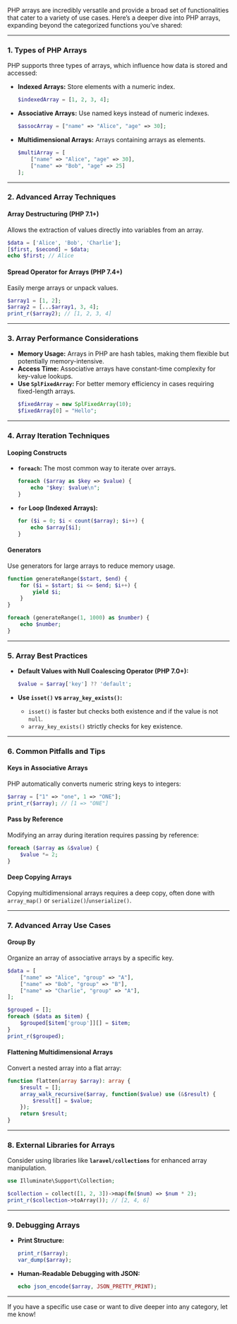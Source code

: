 PHP arrays are incredibly versatile and provide a broad set of functionalities that cater to a variety of use cases. Here’s a deeper dive into PHP arrays, expanding beyond the categorized functions you’ve shared:

---

### **1. Types of PHP Arrays**

PHP supports three types of arrays, which influence how data is stored and accessed:

- **Indexed Arrays:** Store elements with a numeric index.

  ```php
  $indexedArray = [1, 2, 3, 4];
  ```

- **Associative Arrays:** Use named keys instead of numeric indexes.

  ```php
  $assocArray = ["name" => "Alice", "age" => 30];
  ```

- **Multidimensional Arrays:** Arrays containing arrays as elements.
  ```php
  $multiArray = [
      ["name" => "Alice", "age" => 30],
      ["name" => "Bob", "age" => 25]
  ];
  ```

---

### **2. Advanced Array Techniques**

#### **Array Destructuring (PHP 7.1+)**

Allows the extraction of values directly into variables from an array.

```php
$data = ['Alice', 'Bob', 'Charlie'];
[$first, $second] = $data;
echo $first; // Alice
```

#### **Spread Operator for Arrays (PHP 7.4+)**

Easily merge arrays or unpack values.

```php
$array1 = [1, 2];
$array2 = [...$array1, 3, 4];
print_r($array2); // [1, 2, 3, 4]
```

---

### **3. Array Performance Considerations**

- **Memory Usage:** Arrays in PHP are hash tables, making them flexible but potentially memory-intensive.
- **Access Time:** Associative arrays have constant-time complexity for key-value lookups.
- **Use `SplFixedArray`:** For better memory efficiency in cases requiring fixed-length arrays.
  ```php
  $fixedArray = new SplFixedArray(10);
  $fixedArray[0] = "Hello";
  ```

---

### **4. Array Iteration Techniques**

#### **Looping Constructs**

- **`foreach`:** The most common way to iterate over arrays.

  ```php
  foreach ($array as $key => $value) {
      echo "$key: $value\n";
  }
  ```

- **`for` Loop (Indexed Arrays):**
  ```php
  for ($i = 0; $i < count($array); $i++) {
      echo $array[$i];
  }
  ```

#### **Generators**

Use generators for large arrays to reduce memory usage.

```php
function generateRange($start, $end) {
    for ($i = $start; $i <= $end; $i++) {
        yield $i;
    }
}

foreach (generateRange(1, 1000) as $number) {
    echo $number;
}
```

---

### **5. Array Best Practices**

- **Default Values with Null Coalescing Operator (PHP 7.0+):**

  ```php
  $value = $array['key'] ?? 'default';
  ```

- **Use `isset()` vs `array_key_exists()`:**
  - `isset()` is faster but checks both existence and if the value is not `null`.
  - `array_key_exists()` strictly checks for key existence.

---

### **6. Common Pitfalls and Tips**

#### **Keys in Associative Arrays**

PHP automatically converts numeric string keys to integers:

```php
$array = ["1" => "one", 1 => "ONE"];
print_r($array); // [1 => "ONE"]
```

#### **Pass by Reference**

Modifying an array during iteration requires passing by reference:

```php
foreach ($array as &$value) {
    $value *= 2;
}
```

#### **Deep Copying Arrays**

Copying multidimensional arrays requires a deep copy, often done with `array_map()` or `serialize()`/`unserialize()`.

---

### **7. Advanced Array Use Cases**

#### **Group By**

Organize an array of associative arrays by a specific key.

```php
$data = [
    ["name" => "Alice", "group" => "A"],
    ["name" => "Bob", "group" => "B"],
    ["name" => "Charlie", "group" => "A"],
];

$grouped = [];
foreach ($data as $item) {
    $grouped[$item['group']][] = $item;
}
print_r($grouped);
```

#### **Flattening Multidimensional Arrays**

Convert a nested array into a flat array:

```php
function flatten(array $array): array {
    $result = [];
    array_walk_recursive($array, function($value) use (&$result) {
        $result[] = $value;
    });
    return $result;
}
```

---

### **8. External Libraries for Arrays**

Consider using libraries like **`laravel/collections`** for enhanced array manipulation.

```php
use Illuminate\Support\Collection;

$collection = collect([1, 2, 3])->map(fn($num) => $num * 2);
print_r($collection->toArray()); // [2, 4, 6]
```

---

### **9. Debugging Arrays**

- **Print Structure:**

  ```php
  print_r($array);
  var_dump($array);
  ```

- **Human-Readable Debugging with JSON:**
  ```php
  echo json_encode($array, JSON_PRETTY_PRINT);
  ```

---

If you have a specific use case or want to dive deeper into any category, let me know!
